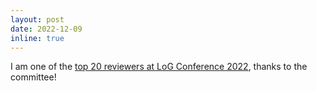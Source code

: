 ```yaml
---
layout: post
date: 2022-12-09
inline: true
---
```


I am one of the [top 20 reviewers at LoG Conference 2022](http://log2022.logconference.org/program-committee/), thanks to the committee!